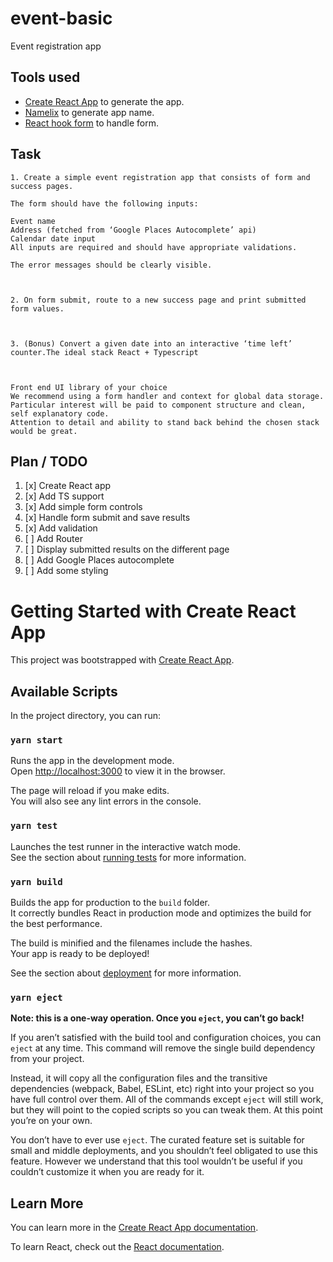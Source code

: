 # event-basic
Event registration app

## Tools used

- [Create React App](https://github.com/facebook/create-react-app) to generate the app.
- [Namelix](https://namelix.com/) to generate app name.
- [React hook form](https://react-hook-form.com/) to handle form.


## Task

```
1. Create a simple event registration app that consists of form and success pages.

The form should have the following inputs:

Event name
Address (fetched from ‘Google Places Autocomplete’ api)
Calendar date input
All inputs are required and should have appropriate validations.

The error messages should be clearly visible.

 

2. On form submit, route to a new success page and print submitted form values. 

 

3. (Bonus) Convert a given date into an interactive ‘time left’ counter.The ideal stack React + Typescript

 

Front end UI library of your choice
We recommend using a form handler and context for global data storage.
Particular interest will be paid to component structure and clean, self explanatory code.
Attention to detail and ability to stand back behind the chosen stack would be great.

```

## Plan / TODO

1. [x] Create React app
1. [x] Add TS support
1. [x] Add simple form controls
1. [x] Handle form submit and save results
1. [x] Add validation
1. [ ] Add Router
1. [ ] Display submitted results on the different page
1. [ ] Add Google Places autocomplete
1. [ ] Add some styling

# Getting Started with Create React App

This project was bootstrapped with [Create React App](https://github.com/facebook/create-react-app).

## Available Scripts

In the project directory, you can run:

### `yarn start`

Runs the app in the development mode.\
Open [http://localhost:3000](http://localhost:3000) to view it in the browser.

The page will reload if you make edits.\
You will also see any lint errors in the console.

### `yarn test`

Launches the test runner in the interactive watch mode.\
See the section about [running tests](https://facebook.github.io/create-react-app/docs/running-tests) for more information.

### `yarn build`

Builds the app for production to the `build` folder.\
It correctly bundles React in production mode and optimizes the build for the best performance.

The build is minified and the filenames include the hashes.\
Your app is ready to be deployed!

See the section about [deployment](https://facebook.github.io/create-react-app/docs/deployment) for more information.

### `yarn eject`

**Note: this is a one-way operation. Once you `eject`, you can’t go back!**

If you aren’t satisfied with the build tool and configuration choices, you can `eject` at any time. This command will remove the single build dependency from your project.

Instead, it will copy all the configuration files and the transitive dependencies (webpack, Babel, ESLint, etc) right into your project so you have full control over them. All of the commands except `eject` will still work, but they will point to the copied scripts so you can tweak them. At this point you’re on your own.

You don’t have to ever use `eject`. The curated feature set is suitable for small and middle deployments, and you shouldn’t feel obligated to use this feature. However we understand that this tool wouldn’t be useful if you couldn’t customize it when you are ready for it.

## Learn More

You can learn more in the [Create React App documentation](https://facebook.github.io/create-react-app/docs/getting-started).

To learn React, check out the [React documentation](https://reactjs.org/).
